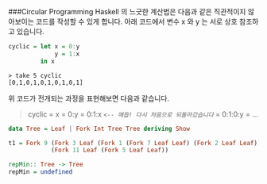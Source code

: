 ###Circular Programming
Haskell 의 느긋한 계산법은 다음과 같은 직관적이지 않아보이는 코드를 작성할 수 있게 합니다. 아래 코드에서 변수 x 와 y 는 서로 상호 참조하고 있습니다.
```haskell
cyclic = let x = 0:y
             y = 1:x
         in x
```

    > take 5 cyclic
    [0,1,0,1,0,1,0,1,0,1]

위 코드가 전개되는 과정을 표현해보면 다음과 같습니다.

>   cyclic
> = x
> = 0:y
> = 0:1:x *`<-- 매듭! 다시 처음으로 되돌아갔습니다`*
> = 0:1:0:y
> = ...

```haskell
data Tree = Leaf | Fork Int Tree Tree deriving Show

t1 = Fork 9 (Fork 3 Leaf (Fork 1 (Fork 7 Leaf Leaf) (Fork 2 Leaf Leaf)))
            (Fork 11 Leaf (Fork 5 Leaf Leaf))

repMin:: Tree -> Tree
repMin = undefined
```
